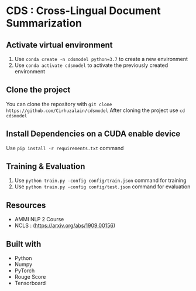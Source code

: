 # CDS : Cross-Lingual Document Summarization

## Activate virtual environment
1. Use `conda create -n cdsmodel python=3.7` to create a new environment
2. Use `conda activate cdsmodel` to activate the previously created environment

## Clone the project
You can clone the repository with `git clone https://github.com/Cirhuzalain/cdsmodel`
After cloning the project use `cd cdsmodel`

## Install Dependencies on a CUDA enable device
Use `pip install -r requirements.txt` command

## Training & Evaluation
1. Use `python train.py -config config/train.json` command for training
2. Use `python train.py -config config/test.json` command for evaluation

## Resources
* AMMI NLP 2 Course
* NCLS : (https://arxiv.org/abs/1909.00156)

## Built with
* Python
* Numpy
* PyTorch
* Rouge Score
* Tensorboard